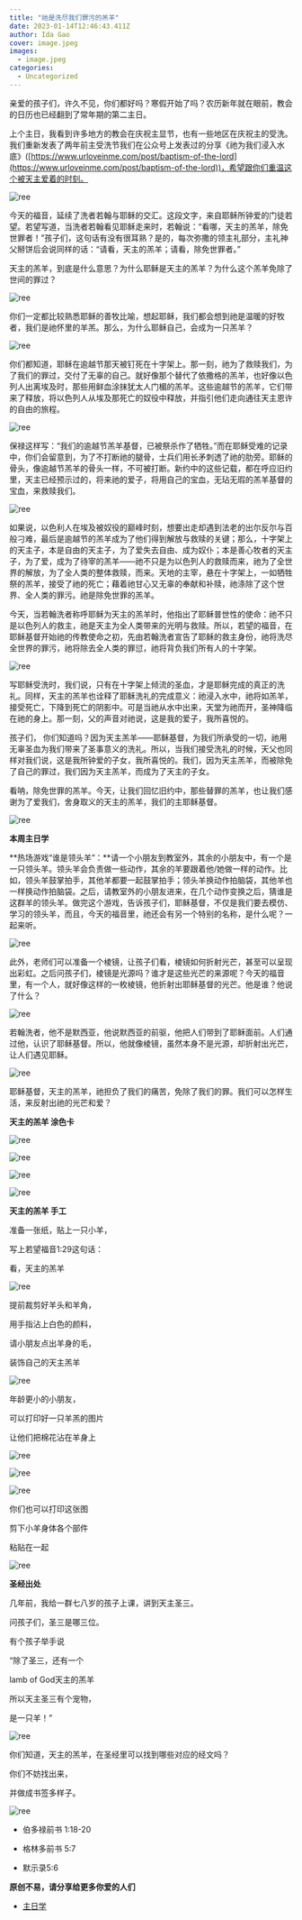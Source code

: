 ```yaml
---
title: "祂是洗尽我们罪污的羔羊"
date: 2023-01-14T12:46:43.411Z
author: Ida Gao
cover: image.jpeg
images:
  - image.jpeg
categories:
  - Uncategorized
---
```


亲爱的孩子们，许久不见，你们都好吗？寒假开始了吗？农历新年就在眼前，教会的日历也已经翻到了常年期的第二主日。

<!--more-->

  

上个主日，我看到许多地方的教会在庆祝主显节，也有一些地区在庆祝主的受洗。我们重新发表了两年前主受洗节我们在公众号上发表过的分享《祂为我们浸入水底》([https://www.urloveinme.com/post/baptism-of-the-lord](https://www.urloveinme.com/post/baptism-of-the-lord))，希望跟你们重温这个被天主爱着的时刻。

![ree](https://static.wixstatic.com/media/55472c_1921e230664b47ffa9c77e8996b956d8~mv2.jpg)

今天的福音，延续了洗者若翰与耶稣的交汇。这段文字，来自耶稣所钟爱的门徒若望。若望写道，当洗者若翰看见耶稣走来时，若翰说：“看哪，天主的羔羊，除免世罪者！”孩子们，这句话有没有很耳熟？是的，每次弥撒的领主礼部分，主礼神父掰饼后会说同样的话：“请看，天主的羔羊；请看，除免世罪者。”  

天主的羔羊，到底是什么意思？为什么耶稣是天主的羔羊？为什么这个羔羊免除了世间的罪过？

  

![ree](https://static.wixstatic.com/media/55472c_5b4cf98f1ff544268e5df12e911780e1~mv2.jpeg/v1/fill/w_102,h_100,al_c,q_80,usm_0.66_1.00_0.01,blur_2,enc_avif,quality_auto/55472c_5b4cf98f1ff544268e5df12e911780e1~mv2.jpeg)

  

你们一定都比较熟悉耶稣的善牧比喻，想起耶稣，我们都会想到祂是温暖的好牧者，我们是祂怀里的羊羔。那么，为什么耶稣自己，会成为一只羔羊？

  

![ree](https://static.wixstatic.com/media/55472c_1156550ffac34b24a8a1541fd4acd003~mv2.jpeg/v1/fill/w_102,h_152,al_c,q_80,usm_0.66_1.00_0.01,blur_2,enc_avif,quality_auto/55472c_1156550ffac34b24a8a1541fd4acd003~mv2.jpeg)

  

你们都知道，耶稣在逾越节那天被钉死在十字架上。那一刻，祂为了救赎我们，为了我们的罪过，交付了无辜的自己。就好像那个替代了依撒格的羔羊，也好像以色列人出离埃及时，那些用鲜血涂抹犹太人门楣的羔羊。这些逾越节的羔羊，它们带来了释放，将以色列人从埃及那死亡的奴役中释放，并指引他们走向通往天主恩许的自由的旅程。

  

![ree](https://static.wixstatic.com/media/55472c_b7930f242d614501a35ca3f71c3c3817~mv2.png)

  

保禄这样写：“我们的逾越节羔羊基督，已被祭杀作了牺牲。”而在耶稣受难的记录中，你们会留意到，为了不打断祂的腿骨，士兵们用长矛刺透了祂的肋旁。耶稣的骨头，像逾越节羔羊的骨头一样，不可被打断。新约中的这些记载，都在呼应旧约里，天主已经预示过的，将来祂的爱子，将用自己的宝血，无玷无瑕的羔羊基督的宝血，来救赎我们。

  

![ree](https://static.wixstatic.com/media/55472c_2faabcc7d4ff4bf684e7535831753700~mv2.jpeg/v1/fill/w_115,h_109,al_c,q_80,usm_0.66_1.00_0.01,blur_2,enc_avif,quality_auto/55472c_2faabcc7d4ff4bf684e7535831753700~mv2.jpeg)

  

如果说，以色利人在埃及被奴役的巅峰时刻，想要出走却遇到法老的出尔反尔与百般刁难，最后是逾越节的羔羊成为了他们得到解放与救赎的关键；那么，十字架上的天主子，本是自由的天主子，为了爱失去自由、成为奴仆；本是善心牧者的天主子，为了爱，成为了待宰的羔羊——祂不只是为以色列人的救赎而来，祂为了全世界的解放，为了全人类的整体救赎，而来。天地的主宰，悬在十字架上，一如牺牲祭的羔羊，接受了祂的死亡；藉着祂甘心又无辜的奉献和补赎，祂涤除了这个世界、全人类的罪污。祂是除免世罪的羔羊。

  

今天，当若翰洗者称呼耶稣为天主的羔羊时，他指出了耶稣普世性的使命：祂不只是以色列人的救主，祂是天主为全人类带来的光明与救赎。所以，若望的福音，在耶稣基督开始祂的传教使命之初，先由若翰洗者宣告了耶稣的救主身份，祂将洗尽全世界的罪污，祂将除去全人类的罪愆，祂将背负我们所有人的十字架。

  

![ree](https://static.wixstatic.com/media/55472c_b335ee0e4b20455f84fa034186903ed9~mv2.jpeg/v1/fill/w_85,h_106,al_c,q_80,usm_0.66_1.00_0.01,blur_2,enc_avif,quality_auto/55472c_b335ee0e4b20455f84fa034186903ed9~mv2.jpeg)

  

写耶稣受洗时，我们说，只有在十字架上倾流的圣血，才是耶稣完成的真正的洗礼。同样，天主的羔羊也诠释了耶稣洗礼的完成意义：祂浸入水中，祂将如羔羊，接受死亡，下降到死亡的阴影中。可是当祂从水中出来，天堂为祂而开，圣神降临在祂的身上。那一刻，父的声音对祂说，这是我的爱子，我所喜悦的。

  

孩子们， 你们知道吗？因为天主羔羊——耶稣基督，为我们所承受的一切，祂用无辜圣血为我们带来了圣事意义的洗礼。所以，当我们接受洗礼的时候，天父也同样对我们说，这是我所钟爱的子女，我所喜悦的。我们，因为天主羔羊，而被除免了自己的罪过，我们因为天主羔羊，而成为了天主的子女。

  

看呐，除免世罪的羔羊。今天，让我们回忆旧约中，那些替罪的羔羊，也让我们感谢为了爱我们，舍身取义的天主的羔羊，我们的主耶稣基督。

  

![ree](https://static.wixstatic.com/media/55472c_2acebfac1efe46c8997c403e7d34e661~mv2.jpeg/v1/fill/w_102,h_132,al_c,q_80,usm_0.66_1.00_0.01,blur_2,enc_avif,quality_auto/55472c_2acebfac1efe46c8997c403e7d34e661~mv2.jpeg)

  

**本周主日学**

  

**热场游戏“谁是领头羊”：**请一个小朋友到教室外，其余的小朋友中，有一个是一只领头羊。领头羊会负责做一些动作，其余的羊要跟着他/她做一样的动作。比如，领头羊鼓掌拍手，其他羊都要一起鼓掌拍手；领头羊换动作拍脑袋，其他羊也一样换动作拍脑袋。之后，请教室外的小朋友进来，在几个动作变换之后，猜谁是这群羊的领头羊。做完这个游戏，告诉孩子们，耶稣基督，不仅是我们要去模仿、学习的领头羊，而且，今天的福音里，祂还会有另一个特别的名称，是什么呢？一起来听。

  

![ree](https://static.wixstatic.com/media/55472c_2970009d5e244be9af3fed08c1af058a~mv2.webp)

  

此外，老师们可以准备一个棱镜，让孩子们看，棱镜如何折射光芒，甚至可以呈现出彩虹。之后问孩子们，棱镜是光源吗？谁才是这些光芒的来源呢？今天的福音里，有一个人，就好像这样的一枚棱镜，他折射出耶稣基督的光芒。他是谁？他说了什么？

  

![ree](https://static.wixstatic.com/media/55472c_2c7af880dbc14138a8572d71ea67252c~mv2.png)

  

若翰洗者，他不是默西亚，他说默西亚的前驱，他把人们带到了耶稣面前。人们通过他，认识了耶稣基督。所以，他就像棱镜，虽然本身不是光源，却折射出光芒，让人们遇见耶稣。

  

![ree](https://static.wixstatic.com/media/55472c_9d46a0f54acd48319cb55edd77add29b~mv2.gif/v1/fill/w_140,h_182,al_c,usm_0.66_1.00_0.01,blur_2,pstr/55472c_9d46a0f54acd48319cb55edd77add29b~mv2.gif)

耶稣基督，天主的羔羊，祂担负了我们的痛苦，免除了我们的罪。我们可以怎样生活，来反射出祂的光芒和爱？

  

**天主的羔羊 涂色卡**

  

  

![ree](https://static.wixstatic.com/media/55472c_f03af20ed18945cc9ae34d7cc41d430a~mv2.jpeg/v1/fill/w_131,h_170,al_c,q_80,usm_0.66_1.00_0.01,blur_2,enc_avif,quality_auto/55472c_f03af20ed18945cc9ae34d7cc41d430a~mv2.jpeg)

  

![ree](https://static.wixstatic.com/media/55472c_77f1cfe37151486e8a1d58c00ff980ba~mv2.png)

  

![ree](https://static.wixstatic.com/media/55472c_0c001e6519234a47b9c85f9d4a7c0765~mv2.jpeg/v1/fill/w_147,h_221,al_c,q_80,usm_0.66_1.00_0.01,blur_2,enc_avif,quality_auto/55472c_0c001e6519234a47b9c85f9d4a7c0765~mv2.jpeg)

  

![ree](https://static.wixstatic.com/media/55472c_d67d514c163b49c9b11b323843802a57~mv2.png)

  

**天主的羔羊 手工**

  

准备一张纸，贴上一只小羊，

写上若望福音1:29这句话：

看，天主的羔羊

![ree](https://static.wixstatic.com/media/55472c_1bfda961d1d94ea7a4963a7e34895674~mv2.jpeg/v1/fill/w_138,h_104,al_c,q_80,usm_0.66_1.00_0.01,blur_2,enc_avif,quality_auto/55472c_1bfda961d1d94ea7a4963a7e34895674~mv2.jpeg)

提前裁剪好羊头和羊角，

用手指沾上白色的颜料，

请小朋友点出羊身的毛，

装饰自己的天主羔羊

![ree](https://static.wixstatic.com/media/55472c_e8a950daf59643d4b855bc040bdd0eb6~mv2.jpeg/v1/fill/w_144,h_108,al_c,q_80,usm_0.66_1.00_0.01,blur_2,enc_avif,quality_auto/55472c_e8a950daf59643d4b855bc040bdd0eb6~mv2.jpeg)

年龄更小的小朋友，

可以打印好一只羊羔的图片

让他们把棉花沾在羊身上

![ree](https://static.wixstatic.com/media/55472c_5f15513eb5784904b9955ff1db2d0fc7~mv2.jpeg/v1/fill/w_120,h_160,al_c,q_80,usm_0.66_1.00_0.01,blur_2,enc_avif,quality_auto/55472c_5f15513eb5784904b9955ff1db2d0fc7~mv2.jpeg)

  

![ree](https://static.wixstatic.com/media/55472c_4e2a44ecaab841e0932da91125bcf5df~mv2.jpeg/v1/fill/w_120,h_160,al_c,q_80,usm_0.66_1.00_0.01,blur_2,enc_avif,quality_auto/55472c_4e2a44ecaab841e0932da91125bcf5df~mv2.jpeg)

  

![ree](https://static.wixstatic.com/media/55472c_b7d03784b4f0448c8081ae3a9b608992~mv2.jpeg/v1/fill/w_120,h_160,al_c,q_80,usm_0.66_1.00_0.01,blur_2,enc_avif,quality_auto/55472c_b7d03784b4f0448c8081ae3a9b608992~mv2.jpeg)

你们也可以打印这张图

剪下小羊身体各个部件

粘贴在一起

![ree](https://static.wixstatic.com/media/55472c_2d90e97f868247e7bedcebb7a45d0fd2~mv2.png)

  

**圣经出处**

  

几年前，我给一群七八岁的孩子上课，讲到天主圣三。

问孩子们，圣三是哪三位。

有个孩子举手说

“除了圣三，还有一个

lamb of God天主的羔羊

所以天主圣三有个宠物，

是一只羊！”

  

![ree](https://static.wixstatic.com/media/55472c_9cd250bec624492d82364e924bbfd16e~mv2.jpeg/v1/fill/w_80,h_79,al_c,q_80,usm_0.66_1.00_0.01,blur_2,enc_avif,quality_auto/55472c_9cd250bec624492d82364e924bbfd16e~mv2.jpeg)

  

你们知道，天主的羔羊，在圣经里可以找到哪些对应的经文吗？

你们不妨找出来，

并做成书签多样子。

  

![ree](https://static.wixstatic.com/media/55472c_c613c03afc3a4d01ab62dd50be8f07a8~mv2.jpeg/v1/fill/w_88,h_68,al_c,q_80,usm_0.66_1.00_0.01,blur_2,enc_avif,quality_auto/55472c_c613c03afc3a4d01ab62dd50be8f07a8~mv2.jpeg)

  

*   伯多禄前书 1:18-20
    
*   格林多前书 5:7
    
*   默示录5:6  
    

**原创不易，请分享给更多你爱的人们**

*   [主日学](https://www.urloveinme.com/首頁/categories/主日学)
